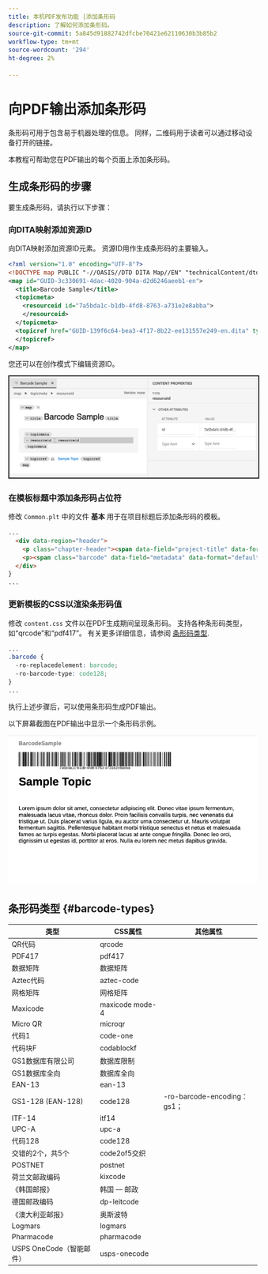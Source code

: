 ```yaml
---
title: 本机PDF发布功能 |添加条形码
description: 了解如何添加条形码。
source-git-commit: 5a845d91882742dfcbe70421e62110630b3b85b2
workflow-type: tm+mt
source-wordcount: '294'
ht-degree: 2%

---
```


# 向PDF输出添加条形码

条形码可用于包含易于机器处理的信息。 同样，二维码用于读者可以通过移动设备打开的链接。

本教程可帮助您在PDF输出的每个页面上添加条形码。

## 生成条形码的步骤

要生成条形码，请执行以下步骤：

### 向DITA映射添加资源ID

向DITA映射添加资源ID元素。 资源ID用作生成条形码的主要输入。

```xml
<?xml version="1.0" encoding="UTF-8"?>
<!DOCTYPE map PUBLIC "-//OASIS//DTD DITA Map//EN" "technicalContent/dtd/map.dtd">
<map id="GUID-3c330691-4dac-4020-904a-d2d6246aeeb1-en">
  <title>Barcode Sample</title>
  <topicmeta>
    <resourceid id="7a5bda1c-b1db-4fd8-8763-a731e2e8abba">
    </resourceid>
  </topicmeta>
  <topicref href="GUID-139f6c64-bea3-4f17-8b22-ee131557e249-en.dita" type="topic">
  </topicref>
</map>  
```

您还可以在创作模式下编辑资源ID。

<img src="./assets/barcode-map.png" alt="带有条形码的示例输出" width="700" border="2px solid gray">


### 在模板标题中添加条形码占位符

修改 `Common.plt` 中的文件 **基本** 用于在项目标题后添加条形码的模板。

```html
...
  <div data-region="header">
    <p class="chapter-header"><span data-field="project-title" data-format="default">Project Title</span> </p>
    <p><span class="barcode" data-field="metadata" data-format="default" data-subtype="//resourceid/@id">Resource ID (barcode)</span></p>
  </div>
} 
...
```


### 更新模板的CSS以渲染条形码值

修改 `content.css` 文件以在PDF生成期间呈现条形码。 支持各种条形码类型，如“qrcode”和“pdf417”。  有关更多详细信息，请参阅 [条形码类型](#barcode-types).



```css
...
.barcode {
  -ro-replacedelement: barcode;
  -ro-barcode-type: code128;
}
...
```

执行上述步骤后，可以使用条形码生成PDF输出。

以下屏幕截图在PDF输出中显示一个条形码示例。

<kbd><img src="./assets/barcode-output-sample.png" alt="带有条形码的示例输出" width="700"></kbd>


## 条形码类型 {#barcode-types}

| 类型 | CSS属性 | 其他属性 |
| ------------------------------- | ----------------------- | -------------------------- |
| QR代码 | qrcode |                            |
| PDF417 | pdf417 |                            |
| 数据矩阵 | 数据矩阵 |                            |
| Aztec代码 | aztec-code |                            |
| 网格矩阵 | 网格矩阵 |                            |
| Maxicode | maxicode mode-4 |                            |
| Micro QR | microqr |                            |
| 代码1 | code-one |                            |
| 代码块F | codablockf |                            |
| GS1数据库有限公司 | 数据库限制 |                            |
| GS1数据库全向 | 数据库全向 |                            |
| EAN-13 | ean-13 |                            |
| GS1-128 (EAN-128) | code128 | -ro-barcode-encoding： gs1； |
| ITF-14 | itf14 |                            |
| UPC-A | upc-a |                            |
| 代码128 | code128 |                            |
| 交错的2个，共5个 | code2of5交织 |                            |
| POSTNET | postnet |                            |
| 荷兰文邮政编码 | kixcode |                            |
| 《韩国邮报》 | 韩国 — 邮政 |                            |
| 德国邮政编码 | dp-leitcode |                            |
| 《澳大利亚邮报》 | 奥斯波特 |                            |
| Logmars | logmars |                            |
| Pharmacode | pharmacode |                            |
| USPS OneCode（智能邮件） | usps-onecode |                            |


